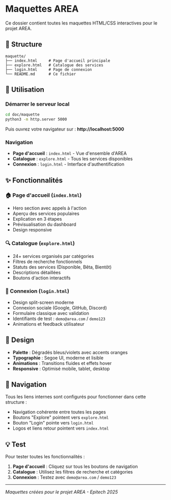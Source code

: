 # Maquettes AREA

Ce dossier contient toutes les maquettes HTML/CSS interactives pour le projet AREA.

## 📁 Structure

```
maquette/
├── index.html     # Page d'accueil principale
├── explore.html   # Catalogue des services
├── login.html     # Page de connexion
└── README.md      # Ce fichier
```

## 🚀 Utilisation

### Démarrer le serveur local

```bash
cd doc/maquette
python3 -m http.server 5000
```

Puis ouvrez votre navigateur sur : **http://localhost:5000**

### Navigation

- **Page d'accueil** : `index.html` - Vue d'ensemble d'AREA
- **Catalogue** : `explore.html` - Tous les services disponibles
- **Connexion** : `login.html` - Interface d'authentification

## ✨ Fonctionnalités

### 🏠 Page d'accueil (`index.html`)
- Hero section avec appels à l'action
- Aperçu des services populaires
- Explication en 3 étapes
- Prévisualisation du dashboard
- Design responsive

### 🔍 Catalogue (`explore.html`)
- 24+ services organisés par catégories
- Filtres de recherche fonctionnels
- Statuts des services (Disponible, Bêta, Bientôt)
- Descriptions détaillées
- Boutons d'action interactifs

### 🔐 Connexion (`login.html`)
- Design split-screen moderne
- Connexion sociale (Google, GitHub, Discord)
- Formulaire classique avec validation
- Identifiants de test : `demo@area.com` / `demo123`
- Animations et feedback utilisateur

## 🎨 Design

- **Palette** : Dégradés bleus/violets avec accents oranges
- **Typographie** : Segoe UI, moderne et lisible
- **Animations** : Transitions fluides et effets hover
- **Responsive** : Optimisé mobile, tablet, desktop

## 🔗 Navigation

Tous les liens internes sont configurés pour fonctionner dans cette structure :
- Navigation cohérente entre toutes les pages
- Boutons "Explore" pointent vers `explore.html`
- Bouton "Login" pointe vers `login.html`
- Logos et liens retour pointent vers `index.html`

## 💡 Test

Pour tester toutes les fonctionnalités :

1. **Page d'accueil** : Cliquez sur tous les boutons de navigation
2. **Catalogue** : Utilisez les filtres de recherche et catégories
3. **Connexion** : Testez avec `demo@area.com` / `demo123`

---

*Maquettes créées pour le projet AREA - Epitech 2025*
